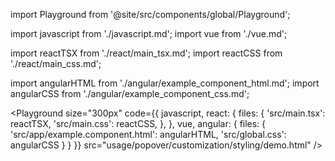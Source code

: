 import Playground from '@site/src/components/global/Playground';

import javascript from './javascript.md';
import vue from './vue.md';

import reactTSX from './react/main_tsx.md';
import reactCSS from './react/main_css.md';

import angularHTML from './angular/example_component_html.md';
import angularCSS from './angular/example_component_css.md';

<Playground
  size="300px"
  code={{
    javascript,
    react: {
      files: {
        'src/main.tsx': reactTSX,
        'src/main.css': reactCSS,
      },
    },
    vue,
    angular: {
      files: {
        'src/app/example.component.html': angularHTML,
        'src/global.css': angularCSS
      }
    }
  }}
  src="usage/popover/customization/styling/demo.html"
/>

